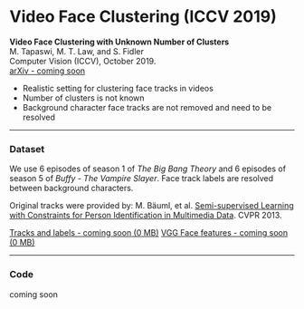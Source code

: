 # Video Face Clustering (ICCV 2019)

<strong>Video Face Clustering with Unknown Number of Clusters</strong>  
M. Tapaswi, M. T. Law, and S. Fidler  
Computer Vision (ICCV), October 2019.  
[arXiv - coming soon]()

+ Realistic setting for clustering face tracks in videos
+ Number of clusters is not known
+ Background character face tracks are not removed and need to be resolved

---

### Dataset
We use 6 episodes of season 1 of <em>The Big Bang Theory</em> and 6 episodes of season 5 of <em>Buffy - The Vampire Slayer</em>. Face track labels are resolved between background characters.

Original tracks were provided by: M. Bäuml, et al. [Semi-supervised Learning with Constraints for Person Identification in Multimedia Data](http://www.cs.toronto.edu/~makarand/papers/CVPR2013.pdf). CVPR 2013.

[Tracks and labels - coming soon (0 MB)]()
[VGG Face features - coming soon (0 MB)]()

---

### Code
coming soon

